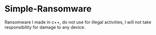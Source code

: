 # Simple-Ransomware
Ransomware I made in c++, do not use for illegal activities, I will not take responsibility for damage to any device.

